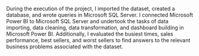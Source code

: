 During the execution of the project, I imported the dataset, created a database, and wrote queries in Microsoft SQL Server. I connected Microsoft Power BI to Microsoft SQL Server and undertook the tasks of data importing, data cleaning, data transformation, and dashboard building in Microsoft Power BI. Additionally, I evaluated the busiest times, sales performance, best sellers, and worst sellers to find answers to the relevant business problems associated with the dataset.
 
